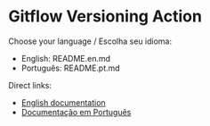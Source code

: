 # Gitflow Versioning Action

Choose your language / Escolha seu idioma:

- English: README.en.md
- Português: README.pt.md

Direct links:
- [English documentation](https://github.com/bhcosta90/gitflow-versioning-action/blob/main/README.en.md)
- [Documentação em Português](https://github.com/bhcosta90/gitflow-versioning-action/blob/main/README.pt.md)